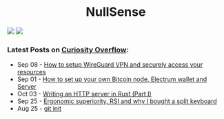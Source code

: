 <div align="center">
  <h1>NullSense</h1>
</div>

<img src="https://github-readme-stats.vercel.app/api?username=NullSense&count_private=true&show_icons=true)" />
<img src="https://enn9jdor0au0zty.m.pipedream.net"></img>

### Latest Posts on <a target="_blank" href="https://CuriosityOverflow.xyz">Curiosity Overflow</a>:
<!-- feed start -->
- Sep 08 - [How to setup WireGuard VPN and securely access your resources](https://CuriosityOverflow.xyz/posts/wireguard-eps/)
- Sep 01 - [How to set up your own Bitcoin node, Electrum wallet and Server](https://CuriosityOverflow.xyz/posts/bitcoin-electrum-wallet/)
- Oct 03 - [Writing an HTTP server in Rust (Part I)](https://CuriosityOverflow.xyz/posts/linda/)
- Sep 25 - [Ergonomic superiority, RSI and why I bought a split keyboard](https://CuriosityOverflow.xyz/posts/ergonomic-superiority/)
- Aug 25 - [git init](https://CuriosityOverflow.xyz/posts/git-init/)
<!-- feed end -->
